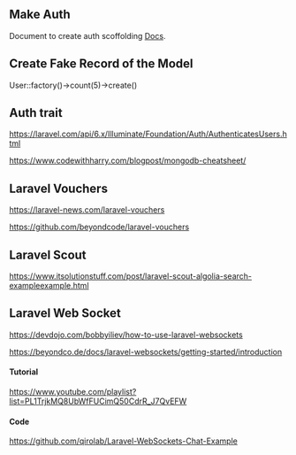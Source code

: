 ## Make Auth

Document to create auth scoffolding [Docs](https://laravelarticle.com/laravel-8-authentication-tutorial).

## Create Fake Record of the Model

User::factory()->count(5)->create()

## Auth trait 

https://laravel.com/api/6.x/Illuminate/Foundation/Auth/AuthenticatesUsers.html

https://www.codewithharry.com/blogpost/mongodb-cheatsheet/

## Laravel Vouchers

https://laravel-news.com/laravel-vouchers

https://github.com/beyondcode/laravel-vouchers

## Laravel Scout 

https://www.itsolutionstuff.com/post/laravel-scout-algolia-search-exampleexample.html

## Laravel Web Socket

https://devdojo.com/bobbyiliev/how-to-use-laravel-websockets

https://beyondco.de/docs/laravel-websockets/getting-started/introduction

#### Tutorial
https://www.youtube.com/playlist?list=PL1TrjkMQ8UbWfFUCimQ50CdrR_J7QvEFW

#### Code
https://github.com/qirolab/Laravel-WebSockets-Chat-Example